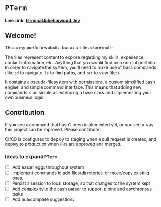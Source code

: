 # `PTerm`

**Live Link: [terminal.lukeharwood.dev](https://terminal.lukeharwood.dev)**

## Welcome!

This is my portfolio website, but as a ✨linux terminal✨

The files represent content to explore regarding my skills, experience, contact information, etc. Anything that you would find on a normal portfolio. In order to navigate the system, you'll need to make use of bash commands (like `cd` to navigate, `ls` to find paths, and `cat` to view files).

It contains a pseudo-filesystem with permissions, a custom simplified bash engine, and simple command interface. This means that adding new commands is as simple as extending a base class and implementing your own business logic.


## Contribution

If you see a command that hasn't been implemented yet, or you see a way this project can be improved. Please contribute!

CI/CD is configured to deploy to staging when a pull request is created, and deploy to production when PRs are approved and merged.

### Ideas to expand `PTerm`

- [ ] Add easter eggs throughout system
- [ ] Implement commands to add files/directories, or move/copy existing ones.
- [ ] Persist a session to local storage, so that changes to the system kept
- [ ] Add complexity to the bash parser to support piping and asychronous tasks
- [ ] Add autocomplete suggestions
